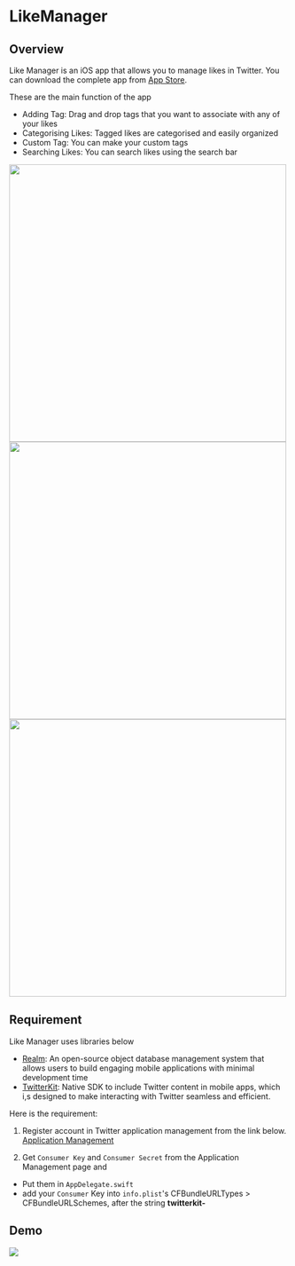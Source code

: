# LikeManager

## Overview
Like Manager is an iOS app that allows you to manage likes in Twitter.
You can download the complete app from [App Store](https://itunes.apple.com/jp/app/%E3%82%A2%E3%83%89%E3%82%BF%E3%82%B0/id1438481163?l=en&mt=8). 

These are the main function of the app

- Adding Tag: Drag and drop tags that you want to associate with any of your likes
- Categorising Likes: Tagged likes are categorised and easily organized
- Custom Tag: You can make your custom tags
- Searching Likes: You can search likes using the search bar

<img src="https://user-images.githubusercontent.com/32465018/47274681-a9a09a00-d5e2-11e8-9f9b-8e2867bb24b9.png" height="500px"> <img src="https://user-images.githubusercontent.com/32465018/47274691-d6ed4800-d5e2-11e8-961a-fc880ef36b9b.png" height="500px"> <img src="https://user-images.githubusercontent.com/32465018/47274698-f1272600-d5e2-11e8-937d-ac248a2b338d.png" height="500px">



## Requirement
Like Manager uses libraries below

- [Realm](https://realm.io/): An open-source object database management system that allows users to build engaging mobile applications with minimal development time
- [TwitterKit](https://github.com/twitter/twitter-kit-ios): Native SDK to include Twitter content in mobile apps, which i,s designed to make interacting with Twitter seamless and efficient.


Here is the requirement:
1. Register account in Twitter application management from the link below.
[Application Management](https://apps.twitter.com)

2. Get ```Consumer Key``` and ```Consumer Secret``` from the Application Management page and
  - Put them in ```AppDelegate.swift```
  - add your ```Consumer``` Key into ```info.plist```'s CFBundleURLTypes > CFBundleURLSchemes, after the string **twitterkit-**


## Demo
<img src="https://user-images.githubusercontent.com/32465018/47329931-6a8d4a00-d6b1-11e8-86b5-cf5f43de29b1.gif" >
